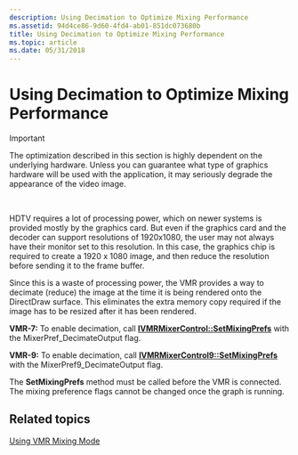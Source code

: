 ```yaml
---
description: Using Decimation to Optimize Mixing Performance
ms.assetid: 94d4ce86-9d60-4fd4-ab01-851dc073680b
title: Using Decimation to Optimize Mixing Performance
ms.topic: article
ms.date: 05/31/2018
---
```


# Using Decimation to Optimize Mixing Performance

> [!IMPORTANT]
> The optimization described in this section is highly dependent on the underlying hardware. Unless you can guarantee what type of graphics hardware will be used with the application, it may seriously degrade the appearance of the video image.

 

HDTV requires a lot of processing power, which on newer systems is provided mostly by the graphics card. But even if the graphics card and the decoder can support resolutions of 1920x1080, the user may not always have their monitor set to this resolution. In this case, the graphics chip is required to create a 1920 x 1080 image, and then reduce the resolution before sending it to the frame buffer.

Since this is a waste of processing power, the VMR provides a way to decimate (reduce) the image at the time it is being rendered onto the DirectDraw surface. This eliminates the extra memory copy required if the image has to be resized after it has been rendered.

**VMR-7:** To enable decimation, call [**IVMRMixerControl::SetMixingPrefs**](/windows/desktop/api/Strmif/nf-strmif-ivmrmixercontrol-setoutputrect) with the MixerPref\_DecimateOutput flag.

**VMR-9:** To enable decimation, call [**IVMRMixerControl9::SetMixingPrefs**](/previous-versions/windows/desktop/api/Vmr9/nf-vmr9-ivmrmixercontrol9-setmixingprefs) with the MixerPref9\_DecimateOutput flag.

The **SetMixingPrefs** method must be called before the VMR is connected. The mixing preference flags cannot be changed once the graph is running.

## Related topics

<dl> <dt>

[Using VMR Mixing Mode](using-vmr-mixing-mode.md)
</dt> </dl>

 

 



